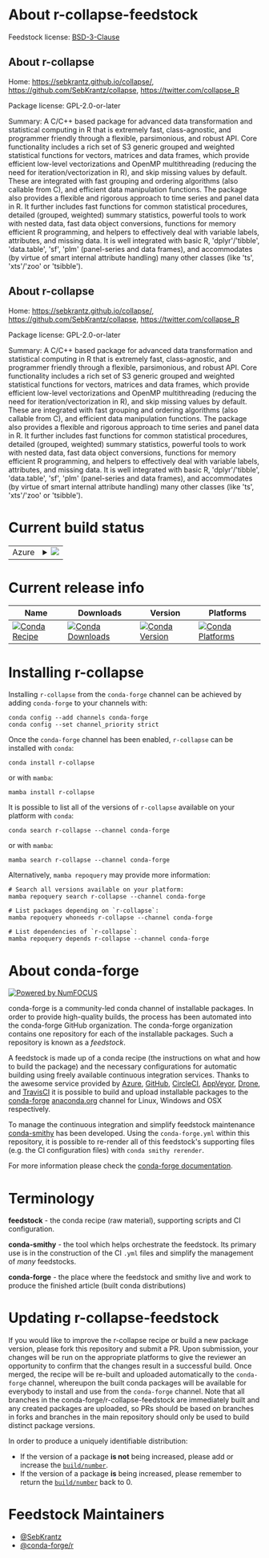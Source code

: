 About r-collapse-feedstock
==========================

Feedstock license: [BSD-3-Clause](https://github.com/conda-forge/r-collapse-feedstock/blob/main/LICENSE.txt)


About r-collapse
----------------

Home: https://sebkrantz.github.io/collapse/, https://github.com/SebKrantz/collapse, https://twitter.com/collapse_R

Package license: GPL-2.0-or-later

Summary: A C/C++ based package for advanced data transformation and statistical computing in R that is extremely fast, class-agnostic, and programmer friendly through a flexible, parsimonious, and robust API. Core functionality includes a rich set of S3 generic grouped and weighted   statistical functions for vectors, matrices and data frames, which provide efficient low-level vectorizations and OpenMP multithreading (reducing the   need for iteration/vectorization in R), and skip missing values by default. These are integrated with fast grouping and ordering algorithms (also callable   from C), and efficient data manipulation functions. The package also provides a flexible and rigorous approach to time series and panel data in R. It further   includes fast functions for common statistical procedures, detailed (grouped, weighted) summary statistics, powerful tools to work with nested data, fast   data object conversions, functions for memory efficient R programming, and helpers to effectively deal with variable labels, attributes, and missing data.   It is well integrated with basic R, 'dplyr'/'tibble', 'data.table', 'sf', 'plm' (panel-series and data frames), and accommodates (by virtue of smart internal   attribute handling) many other classes (like 'ts', 'xts'/'zoo' or 'tsibble').

About r-collapse
----------------

Home: https://sebkrantz.github.io/collapse/, https://github.com/SebKrantz/collapse, https://twitter.com/collapse_R

Package license: GPL-2.0-or-later

Summary: A C/C++ based package for advanced data transformation and statistical computing in R that is extremely fast, class-agnostic, and programmer friendly through a flexible, parsimonious, and robust API. Core functionality includes a rich set of S3 generic grouped and weighted   statistical functions for vectors, matrices and data frames, which provide efficient low-level vectorizations and OpenMP multithreading (reducing the   need for iteration/vectorization in R), and skip missing values by default. These are integrated with fast grouping and ordering algorithms (also callable   from C), and efficient data manipulation functions. The package also provides a flexible and rigorous approach to time series and panel data in R. It further   includes fast functions for common statistical procedures, detailed (grouped, weighted) summary statistics, powerful tools to work with nested data, fast   data object conversions, functions for memory efficient R programming, and helpers to effectively deal with variable labels, attributes, and missing data.   It is well integrated with basic R, 'dplyr'/'tibble', 'data.table', 'sf', 'plm' (panel-series and data frames), and accommodates (by virtue of smart internal   attribute handling) many other classes (like 'ts', 'xts'/'zoo' or 'tsibble').

Current build status
====================


<table>
    
  <tr>
    <td>Azure</td>
    <td>
      <details>
        <summary>
          <a href="https://dev.azure.com/conda-forge/feedstock-builds/_build/latest?definitionId=15498&branchName=main">
            <img src="https://dev.azure.com/conda-forge/feedstock-builds/_apis/build/status/r-collapse-feedstock?branchName=main">
          </a>
        </summary>
        <table>
          <thead><tr><th>Variant</th><th>Status</th></tr></thead>
          <tbody><tr>
              <td>linux_64_r_base4.3</td>
              <td>
                <a href="https://dev.azure.com/conda-forge/feedstock-builds/_build/latest?definitionId=15498&branchName=main">
                  <img src="https://dev.azure.com/conda-forge/feedstock-builds/_apis/build/status/r-collapse-feedstock?branchName=main&jobName=linux&configuration=linux%20linux_64_r_base4.3" alt="variant">
                </a>
              </td>
            </tr><tr>
              <td>linux_64_r_base4.4</td>
              <td>
                <a href="https://dev.azure.com/conda-forge/feedstock-builds/_build/latest?definitionId=15498&branchName=main">
                  <img src="https://dev.azure.com/conda-forge/feedstock-builds/_apis/build/status/r-collapse-feedstock?branchName=main&jobName=linux&configuration=linux%20linux_64_r_base4.4" alt="variant">
                </a>
              </td>
            </tr><tr>
              <td>osx_64_r_base4.3</td>
              <td>
                <a href="https://dev.azure.com/conda-forge/feedstock-builds/_build/latest?definitionId=15498&branchName=main">
                  <img src="https://dev.azure.com/conda-forge/feedstock-builds/_apis/build/status/r-collapse-feedstock?branchName=main&jobName=osx&configuration=osx%20osx_64_r_base4.3" alt="variant">
                </a>
              </td>
            </tr><tr>
              <td>osx_64_r_base4.4</td>
              <td>
                <a href="https://dev.azure.com/conda-forge/feedstock-builds/_build/latest?definitionId=15498&branchName=main">
                  <img src="https://dev.azure.com/conda-forge/feedstock-builds/_apis/build/status/r-collapse-feedstock?branchName=main&jobName=osx&configuration=osx%20osx_64_r_base4.4" alt="variant">
                </a>
              </td>
            </tr><tr>
              <td>win_64_r_base4.3</td>
              <td>
                <a href="https://dev.azure.com/conda-forge/feedstock-builds/_build/latest?definitionId=15498&branchName=main">
                  <img src="https://dev.azure.com/conda-forge/feedstock-builds/_apis/build/status/r-collapse-feedstock?branchName=main&jobName=win&configuration=win%20win_64_r_base4.3" alt="variant">
                </a>
              </td>
            </tr><tr>
              <td>win_64_r_base4.4</td>
              <td>
                <a href="https://dev.azure.com/conda-forge/feedstock-builds/_build/latest?definitionId=15498&branchName=main">
                  <img src="https://dev.azure.com/conda-forge/feedstock-builds/_apis/build/status/r-collapse-feedstock?branchName=main&jobName=win&configuration=win%20win_64_r_base4.4" alt="variant">
                </a>
              </td>
            </tr>
          </tbody>
        </table>
      </details>
    </td>
  </tr>
</table>

Current release info
====================

| Name | Downloads | Version | Platforms |
| --- | --- | --- | --- |
| [![Conda Recipe](https://img.shields.io/badge/recipe-r--collapse-green.svg)](https://anaconda.org/conda-forge/r-collapse) | [![Conda Downloads](https://img.shields.io/conda/dn/conda-forge/r-collapse.svg)](https://anaconda.org/conda-forge/r-collapse) | [![Conda Version](https://img.shields.io/conda/vn/conda-forge/r-collapse.svg)](https://anaconda.org/conda-forge/r-collapse) | [![Conda Platforms](https://img.shields.io/conda/pn/conda-forge/r-collapse.svg)](https://anaconda.org/conda-forge/r-collapse) |

Installing r-collapse
=====================

Installing `r-collapse` from the `conda-forge` channel can be achieved by adding `conda-forge` to your channels with:

```
conda config --add channels conda-forge
conda config --set channel_priority strict
```

Once the `conda-forge` channel has been enabled, `r-collapse` can be installed with `conda`:

```
conda install r-collapse
```

or with `mamba`:

```
mamba install r-collapse
```

It is possible to list all of the versions of `r-collapse` available on your platform with `conda`:

```
conda search r-collapse --channel conda-forge
```

or with `mamba`:

```
mamba search r-collapse --channel conda-forge
```

Alternatively, `mamba repoquery` may provide more information:

```
# Search all versions available on your platform:
mamba repoquery search r-collapse --channel conda-forge

# List packages depending on `r-collapse`:
mamba repoquery whoneeds r-collapse --channel conda-forge

# List dependencies of `r-collapse`:
mamba repoquery depends r-collapse --channel conda-forge
```


About conda-forge
=================

[![Powered by
NumFOCUS](https://img.shields.io/badge/powered%20by-NumFOCUS-orange.svg?style=flat&colorA=E1523D&colorB=007D8A)](https://numfocus.org)

conda-forge is a community-led conda channel of installable packages.
In order to provide high-quality builds, the process has been automated into the
conda-forge GitHub organization. The conda-forge organization contains one repository
for each of the installable packages. Such a repository is known as a *feedstock*.

A feedstock is made up of a conda recipe (the instructions on what and how to build
the package) and the necessary configurations for automatic building using freely
available continuous integration services. Thanks to the awesome service provided by
[Azure](https://azure.microsoft.com/en-us/services/devops/), [GitHub](https://github.com/),
[CircleCI](https://circleci.com/), [AppVeyor](https://www.appveyor.com/),
[Drone](https://cloud.drone.io/welcome), and [TravisCI](https://travis-ci.com/)
it is possible to build and upload installable packages to the
[conda-forge](https://anaconda.org/conda-forge) [anaconda.org](https://anaconda.org/)
channel for Linux, Windows and OSX respectively.

To manage the continuous integration and simplify feedstock maintenance
[conda-smithy](https://github.com/conda-forge/conda-smithy) has been developed.
Using the ``conda-forge.yml`` within this repository, it is possible to re-render all of
this feedstock's supporting files (e.g. the CI configuration files) with ``conda smithy rerender``.

For more information please check the [conda-forge documentation](https://conda-forge.org/docs/).

Terminology
===========

**feedstock** - the conda recipe (raw material), supporting scripts and CI configuration.

**conda-smithy** - the tool which helps orchestrate the feedstock.
                   Its primary use is in the construction of the CI ``.yml`` files
                   and simplify the management of *many* feedstocks.

**conda-forge** - the place where the feedstock and smithy live and work to
                  produce the finished article (built conda distributions)


Updating r-collapse-feedstock
=============================

If you would like to improve the r-collapse recipe or build a new
package version, please fork this repository and submit a PR. Upon submission,
your changes will be run on the appropriate platforms to give the reviewer an
opportunity to confirm that the changes result in a successful build. Once
merged, the recipe will be re-built and uploaded automatically to the
`conda-forge` channel, whereupon the built conda packages will be available for
everybody to install and use from the `conda-forge` channel.
Note that all branches in the conda-forge/r-collapse-feedstock are
immediately built and any created packages are uploaded, so PRs should be based
on branches in forks and branches in the main repository should only be used to
build distinct package versions.

In order to produce a uniquely identifiable distribution:
 * If the version of a package **is not** being increased, please add or increase
   the [``build/number``](https://docs.conda.io/projects/conda-build/en/latest/resources/define-metadata.html#build-number-and-string).
 * If the version of a package **is** being increased, please remember to return
   the [``build/number``](https://docs.conda.io/projects/conda-build/en/latest/resources/define-metadata.html#build-number-and-string)
   back to 0.

Feedstock Maintainers
=====================

* [@SebKrantz](https://github.com/SebKrantz/)
* [@conda-forge/r](https://github.com/conda-forge/r/)

